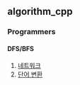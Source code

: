 ## algorithm_cpp

### Programmers

#### DFS/BFS

1. [네트워크](https://github.com/snxoxopy/algorithm_cpp/blob/master/prgrms/43162_network.cpp)
2. [단어 변환](https://github.com/snxoxopy/algorithm_cpp/blob/master/prgrms/43163_words.cpp)